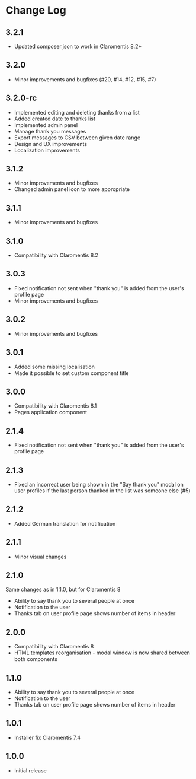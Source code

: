 # Change Log #

## 3.2.1 ##
* Updated composer.json to work in Claromentis 8.2+

## 3.2.0 ##
* Minor improvements and bugfixes (#20, #14, #12, #15, #7)

## 3.2.0-rc ##
* Implemented editing and deleting thanks from a list
* Added created date to thanks list
* Implemented admin panel
* Manage thank you messages
* Export messages to CSV between given date range
* Design and UX improvements
* Localization improvements

## 3.1.2 ##
* Minor improvements and bugfixes
* Changed admin panel icon to more appropriate

## 3.1.1 ##
* Minor improvements and bugfixes

## 3.1.0 ##
* Compatibility with Claromentis 8.2

## 3.0.3 ##
* Fixed notification not sent when "thank you" is added from the user's profile page
* Minor improvements and bugfixes

## 3.0.2 ##
* Minor improvements and bugfixes

## 3.0.1 ##
* Added some missing localisation
* Made it possible to set custom component title

## 3.0.0 ##
* Compatibility with Claromentis 8.1
* Pages application component

## 2.1.4 ##
* Fixed notification not sent when "thank you" is added from the user's profile page

## 2.1.3 ##
* Fixed an incorrect user being shown in the "Say thank you" modal on user
  profiles if the last person thanked in the list was someone else (#5)

## 2.1.2 ##
* Added German translation for notification

## 2.1.1 ##
* Minor visual changes

## 2.1.0 ##
Same changes as in 1.1.0, but for Claromentis 8
* Ability to say thank you to several people at once
* Notification to the user
* Thanks tab on user profile page shows number of items in header

## 2.0.0 ##
* Compatibility with Claromentis 8
* HTML templates reorganisation - modal window is now shared between both components

## 1.1.0 ##
* Ability to say thank you to several people at once
* Notification to the user
* Thanks tab on user profile page shows number of items in header

## 1.0.1 ##
* Installer fix Claromentis 7.4

## 1.0.0 ##
* Initial release
